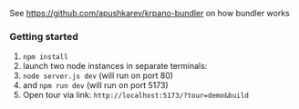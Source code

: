 See https://github.com/apushkarev/krpano-bundler on how bundler works

### Getting started
1. `npm install`
2. launch two node instances in separate terminals:
3. `node server.js dev` (will run on port 80)
4. and `npm run dev` (will run on port 5173)
5. Open tour via link: `http://localhost:5173/?tour=demo&build`